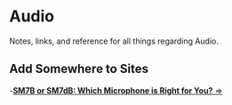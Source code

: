 # Audio
Notes, links, and reference for all things regarding Audio.

## Add Somewhere to Sites

-[**SM7B or SM7dB: Which Microphone is Right for You?** &rArr;](https://www.shure.com/en-US/performance-production/louder/sm7b-or-sm7db-which-microphone-is-right-for-you)

